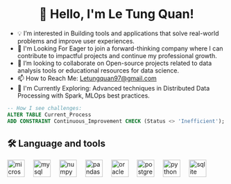 <h1 align="center">👋 Hello, I'm Le Tung Quan!</h1>

- 💡 I’m interested in Building tools and applications that solve real-world problems and improve user experiences.
- 🎯 I'm Looking For Eager to join a forward-thinking company where I can contribute to impactful projects and continue my professional growth.
- 💞️ I’m looking to collaborate on Open-source projects related to data analysis tools or educational resources for data science.
- 📫 How to Reach Me: Letungquan97@gmail.com
- 🌱 I'm Currently Exploring: Advanced techniques in Distributed Data Processing with Spark, MLOps best practices.

```sql
-- How I see challenges:
ALTER TABLE Current_Process
ADD CONSTRAINT Continuous_Improvement CHECK (Status <> 'Inefficient');
```

<h2 align="left">🛠 Language and tools</h2>

<div align="left">
  <img src="https://cdn.jsdelivr.net/gh/devicons/devicon/icons/microsoftsqlserver/microsoftsqlserver-plain.svg" height="40" alt="microsoftsqlserver logo"  />
  <img width="12" />
  <img src="https://cdn.jsdelivr.net/gh/devicons/devicon/icons/mysql/mysql-original.svg" height="40" alt="mysql logo"  />
  <img width="12" />
  <img src="https://cdn.jsdelivr.net/gh/devicons/devicon/icons/numpy/numpy-original.svg" height="40" alt="numpy logo"  />
  <img width="12" />
  <img src="https://cdn.jsdelivr.net/gh/devicons/devicon/icons/pandas/pandas-original.svg" height="40" alt="pandas logo"  />
  <img width="12" />
  <img src="https://cdn.jsdelivr.net/gh/devicons/devicon/icons/oracle/oracle-original.svg" height="40" alt="oracle logo"  />
  <img width="12" />
  <img src="https://cdn.jsdelivr.net/gh/devicons/devicon/icons/postgresql/postgresql-original.svg" height="40" alt="postgresql logo"  />
  <img width="12" />
  <img src="https://cdn.jsdelivr.net/gh/devicons/devicon/icons/python/python-original.svg" height="40" alt="python logo"  />
  <img width="12" />
  <img src="https://cdn.jsdelivr.net/gh/devicons/devicon/icons/sqlite/sqlite-original.svg" height="40" alt="sqlite logo"  />
</div>
